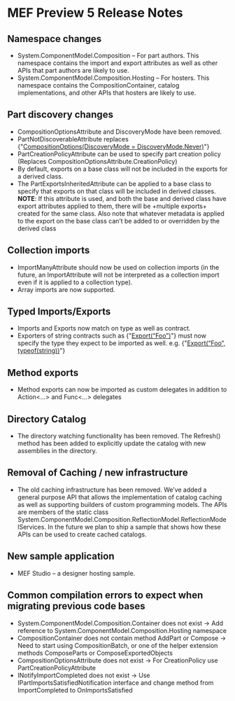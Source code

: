 # MEF Preview 5 Release Notes

## Namespace changes
* System.ComponentModel.Composition – For part authors.  This namespace contains the import and export attributes as well as other APIs that part authors are likely to use.
*  System.ComponentModel.Composition.Hosting – For hosters.  This namespace contains the CompositionContainer, catalog implementations, and other APIs that hosters are likely to use.
## Part discovery changes
* CompositionOptionsAttribute and DiscoveryMode have been removed.
* PartNotDiscoverableAttribute replaces {"[CompositionOptions(DiscoveryMode = DiscoveryMode.Never)](CompositionOptions(DiscoveryMode-=-DiscoveryMode.Never))"}
* PartCreationPolicyAttribute can be used to specify part creation policy (Replaces CompositionOptionsAttribute.CreationPolicy)
* By default, exports on a base class will not be included in the exports for a derived class.
* The PartExportsInheritedAttribute can be applied to a base class to specify that exports on that class will be included in derived classes. **NOTE**: If this attribute is used, and both the base and derived class have export attributes applied to them, there will be +multiple exports+ created for the same class.  Also note that whatever metadata is applied to the export on the base class can’t be added to or overridden by the derived class
## Collection imports
* ImportManyAttribute should now be used on collection imports (in the future, an ImportAttribute will not be interpreted as a collection import even if it is applied to a collection type).
* Array imports are now supported.
## Typed Imports/Exports
* Imports and Exports now match on type as well as contract.
* Exporters of string contracts such  as {"[Export(“Foo”)](Export(“Foo”))"} must now specify the type they expect to be imported as well. e.g. {"[Export(“Foo”, typeof(string))](Export(“Foo”,-typeof(string)))"}
## Method exports
* Method exports can now be imported as custom delegates in addition to Action<…> and Func<…> delegates
## Directory Catalog
* The directory watching functionality has been removed.  The Refresh() method has been added to explicitly update the catalog with new assemblies in the directory.
## Removal of Caching / new infrastructure
* The old caching infrastructure has been removed.  We’ve added a general purpose API that allows the implementation of catalog caching as well as supporting builders of custom programming models.  The APIs are members of the static class System.ComponentModel.Composition.ReflectionModel.ReflectionModelServices.  In the future we plan to ship a sample that shows how these APIs can be used to create cached catalogs.
## New sample application
* MEF Studio – a designer hosting sample.
## Common compilation errors to expect when migrating previous code bases
* System.ComponentModel.Composition.Container does not exist -> Add reference to System.ComponentModel.Composition.Hosting namespace
* CompositionContainer does not contain method AddPart or Compose -> Need to start using CompositionBatch, or one of the helper extension methods ComposeParts or ComposeExportedObjects
* CompositionOptionsAttribute does not exist -> For CreationPolicy use PartCreationPolicyAttribute
* INotifyImportCompleted does not exist -> Use IPartImportsSatisfiedNotification interface and change method from ImportCompleted to OnImportsSatisfied
